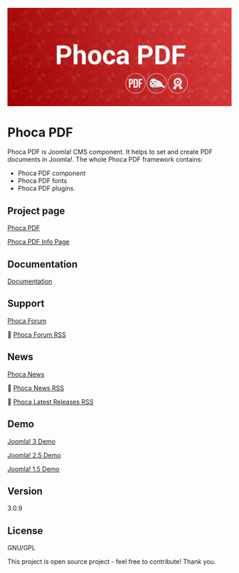 



![Phoca PDF](https://github.com/PhocaCz/PhocaPDF/blob/master/phocapdf.png)

# Phoca PDF



Phoca PDF is Joomla! CMS component. It helps to set and create PDF documents in Joomla!. The whole Phoca PDF framework contains: 
- Phoca PDF component 
- Phoca PDF fonts 
- Phoca PDF plugins.



## Project page

[Phoca PDF](https://www.phoca.cz/phocapdf)

[Phoca PDF Info Page](https://www.phoca.cz/project/phocapdf-joomla-pdf)



## Documentation

[Documentation](https://www.phoca.cz/documentation/category/47-phoca-pdf-component)



## Support

[Phoca Forum](https://www.phoca.cz/forum)

:bell: [Phoca Forum RSS](https://www.phoca.cz/forum/app.php/feed)



## News

[Phoca News](https://www.phoca.cz/news)

:bell: [Phoca News RSS](https://www.phoca.cz/news?format=feed&type=rss)

:bell: [Phoca Latest Releases RSS](https://www.phoca.cz/download/feed/111?format=feed&type=rss)



## Demo

[Joomla! 3 Demo](https://www.phoca.cz/joomla3demo/phoca-pdf-demo)

[Joomla! 2.5 Demo](https://www.phoca.cz/joomlademo/phoca-pdf)

[Joomla! 1.5 Demo](https://www.phoca.cz/demo/phocapdf-demo)



## Version

3.0.9



## License

GNU/GPL



This project is open source project - feel free to contribute! Thank you.

